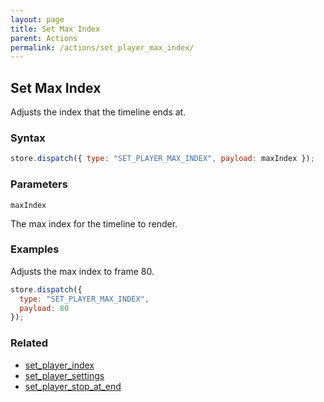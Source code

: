 ```yaml
---
layout: page
title: Set Max Index
parent: Actions
permalink: /actions/set_player_max_index/
---
```


## Set Max Index

Adjusts the index that the timeline ends at.

### Syntax

```js
store.dispatch({ type: "SET_PLAYER_MAX_INDEX", payload: maxIndex });
```

### Parameters

`maxIndex`

The max index for the timeline to render.

### Examples

Adjusts the max index to frame 80.

```js
store.dispatch({
  type: "SET_PLAYER_MAX_INDEX",
  payload: 80
});
```

### Related

- [set_player_index](./set_player_index.md)
- [set_player_settings](./set_player_settings.md)
- [set_player_stop_at_end](./set_player_stop_at_end.md)

